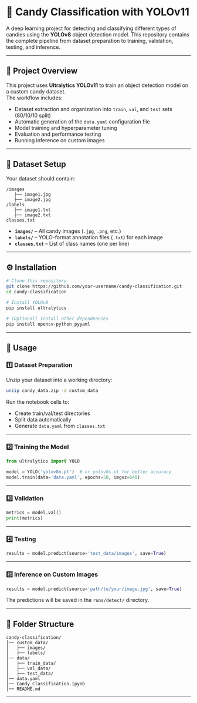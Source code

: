 # 🍬 Candy Classification with YOLOv11

A deep learning project for detecting and classifying different types of candies using the **YOLOv8** object detection model. This repository contains the complete pipeline from dataset preparation to training, validation, testing, and inference.

---

## 📌 Project Overview

This project uses **Ultralytics YOLOv11** to train an object detection model on a custom candy dataset.  
The workflow includes:

- Dataset extraction and organization into `train`, `val`, and `test` sets (80/10/10 split)
- Automatic generation of the `data.yaml` configuration file
- Model training and hyperparameter tuning
- Evaluation and performance testing
- Running inference on custom images

---

## 📂 Dataset Setup

Your dataset should contain:
```
/images
   ├── image1.jpg
   ├── image2.jpg
/labels
   ├── image1.txt
   ├── image2.txt
classes.txt
```

- **`images/`** – All candy images (`.jpg`, `.png`, etc.)
- **`labels/`** – YOLO-format annotation files (`.txt`) for each image
- **`classes.txt`** – List of class names (one per line)

---

## ⚙️ Installation

```bash
# Clone this repository
git clone https://github.com/your-username/candy-classification.git
cd candy-classification

# Install YOLOv8
pip install ultralytics

# (Optional) Install other dependencies
pip install opencv-python pyyaml
```

---

## 🚀 Usage

### 1️⃣ Dataset Preparation
Unzip your dataset into a working directory:
```bash
unzip candy_data.zip -d custom_data
```
Run the notebook cells to:
- Create train/val/test directories
- Split data automatically
- Generate `data.yaml` from `classes.txt`

---

### 2️⃣ Training the Model
```python
from ultralytics import YOLO

model = YOLO('yolov8n.pt')  # or yolov8s.pt for better accuracy
model.train(data='data.yaml', epochs=50, imgsz=640)
```

---

### 3️⃣ Validation
```python
metrics = model.val()
print(metrics)
```

---

### 4️⃣ Testing
```python
results = model.predict(source='test_data/images', save=True)
```

---

### 5️⃣ Inference on Custom Images
```python
results = model.predict(source='path/to/your/image.jpg', save=True)
```
The predictions will be saved in the `runs/detect/` directory.

---

## 📁 Folder Structure
```
candy-classification/
│── custom_data/
│   ├── images/
│   ├── labels/
│── data/
│   ├── train_data/
│   ├── val_data/
│   ├── test_data/
│── data.yaml
│── Candy_Classification.ipynb
│── README.md
```

---

